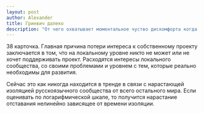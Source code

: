 ```yaml
---
layout: post
author: Alexander
title: Гринвич далеко
description: "От чего охватывает моментальное чуство дискомфорта когда занимаешься своим проектом и почему оно ведет к хронической прокрастинации"
---
```


38 карточка. Главная причина потери интереса к собственному проекту заключается в том, что на локальному уровне никто не может или не хочет поддерживать проект. Расходятся интересы локального сообщества, со своими проблемами и уровнем с тем, которые реально необходимы для развития. 

Сейчас это как никогда находится в тренде в связи с нарастающей изоляцией русскоязычного сообщества от всего остального мира. Если оценивать по логарифмической шкале, то получится нарастание отставания нелинейно зависящее от времени изоляции.
